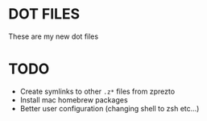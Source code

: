 # DOT FILES
These are my new dot files

# TODO
- Create symlinks to other `.z*` files from zprezto
- Install mac homebrew packages
- Better user configuration (changing shell to zsh etc...)
